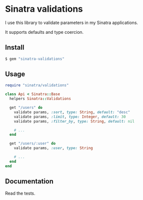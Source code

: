 # Sinatra validations

I use this library to validate parameters in my Sinatra applications.

It supports defaults and type coercion.

## Install

```bash
$ gem "sinatra-validations"
```

## Usage

```ruby
require "sinatra/validations"

class Api < Sinatra::Base
  helpers Sinatra::Validations

  get "/users" do
    validate params, :sort, type: String, default: "desc"
    validate params, :limit, type: Integer, default: 30
    validate params, :filter_by, type: String, default: nil

    # ...
  end

  get "/users/:user" do
    validate params, :user, type: String

    # ...
  end
end
```

## Documentation

Read the tests.
